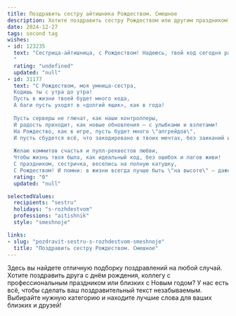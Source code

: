 ```yaml
---
title: Поздравить сестру айтишника Рождеством. Смешное
description: Хотите поздравить сестру Рождеством или другим праздником? Наш ИИ создаст незабываемое поздравление, а вы обязательно выделитесь среди других.  
date: 2024-12-27
tags: second tag
wishes:
- id: 123235
  text: "Сестрица-айтишница, с Рождеством! Надеюсь, твой код сегодня работает без багов, а подарки под елкой — не null.  Желаю тебе такого Рождества, чтобы даже самый сложный дедбаг казался детской забавой!  Пусть в новом году все задачи решаются легко, как бинарный поиск, а счастье будет бесконечным циклом!
  "
  rating: "undefined"
  updated: "null"
- id: 31177
  text: "С Рождеством, моя умница-сестра,
  Кодишь ты с утра до утра!
  Пусть в жизни твоей будет много кода,
  А баги пусть уходят в «долгий ящик», как в года!
  
  Пусть серверы не глючат, как наши контроллеры,
  И радость приходит, как новые обновления — с улыбками и взлетами!
  На Рождество, как в игре, пусть будет много \"апгрейдов\",
  И пусть сбудется всё, что закодировано в твоих мечтах, без заиканий и \"синих экранов\"!
  
  Желаю коммитов счастья и пулл-реквестов любви,
  Чтобы жизнь твоя была, как идеальный код, без ошибок и лагов живи!
  С праздником, сестричка, веселись на полную катушку,
  С Рождеством! И помни: в жизни всегда лучше быть \"на высоте\" — даже когда оборудована \"доска\"!"
  rating: "0"
  updated: "null"

selectedValues:
  recipients: "sestru"
  holidays: "s-rozhdestvom"
  professions: "aitishnik"
  style: "smeshnoje"

links:
- slug: "pozdravit-sestru-s-rozhdestvom-smeshnoje"
  title: "Поздравить сестру Рождеством. Смешное"
---
```


Здесь вы найдете отличную подборку поздравлений на любой случай. 
Хотите поздравить друга с днём рождения, коллегу с профессиональным праздником или близких с Новым годом? У нас есть всё, чтобы сделать ваш поздравительный текст незабываемым. Выбирайте нужную категорию и находите лучшие слова для ваших близких и друзей!
